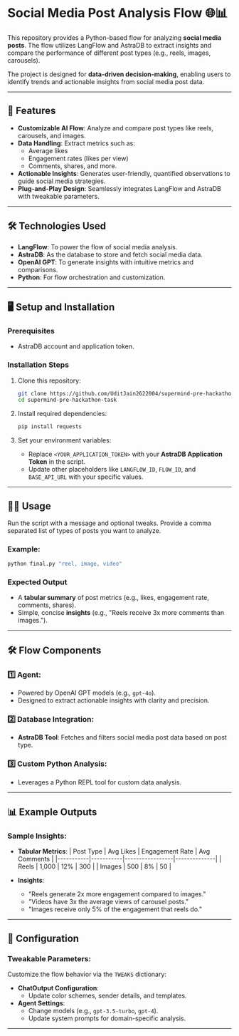 # Social Media Post Analysis Flow 🌐📊

This repository provides a Python-based flow for analyzing **social media posts**. The flow utilizes LangFlow and AstraDB to extract insights and compare the performance of different post types (e.g., reels, images, carousels).

The project is designed for **data-driven decision-making**, enabling users to identify trends and actionable insights from social media post data.

---

## 🚀 Features

- **Customizable AI Flow**: Analyze and compare post types like reels, carousels, and images.
- **Data Handling**: Extract metrics such as:
  - Average likes
  - Engagement rates (likes per view)
  - Comments, shares, and more.
- **Actionable Insights**: Generates user-friendly, quantified observations to guide social media strategies.
- **Plug-and-Play Design**: Seamlessly integrates LangFlow and AstraDB with tweakable parameters.

---

## 🛠️ Technologies Used

- **LangFlow**: To power the flow of social media analysis.
- **AstraDB**: As the database to store and fetch social media data.
- **OpenAI GPT**: To generate insights with intuitive metrics and comparisons.
- **Python**: For flow orchestration and customization.

---

## 🖥️ Setup and Installation

### Prerequisites

- AstraDB account and application token.

### Installation Steps

1. Clone this repository:

   ```bash
   git clone https://github.com/UditJain2622004/supermind-pre-hackathon-task.git
   cd supermind-pre-hackathon-task
   ```

2. Install required dependencies:

   ```bash
   pip install requests
   ```

3. Set your environment variables:
   - Replace `<YOUR_APPLICATION_TOKEN>` with your **AstraDB Application Token** in the script.
   - Update other placeholders like `LANGFLOW_ID`, `FLOW_ID`, and `BASE_API_URL` with your specific values.

---

## 🧑‍💻 Usage

Run the script with a message and optional tweaks. Provide a comma separated list of types of posts you want to analyze.

### Example:

```bash
python final.py "reel, image, video"
```

### Expected Output

- A **tabular summary** of post metrics (e.g., likes, engagement rate, comments, shares).
- Simple, concise **insights** (e.g., "Reels receive 3x more comments than images.").

---

## 🛠 Flow Components

### 1️⃣ **Agent**:

- Powered by OpenAI GPT models (e.g., `gpt-4o`).
- Designed to extract actionable insights with clarity and precision.

### 2️⃣ **Database Integration**:

- **AstraDB Tool**: Fetches and filters social media post data based on post type.

### 3️⃣ **Custom Python Analysis**:

- Leverages a Python REPL tool for custom data analysis.

---

## 📊 Example Outputs

### Sample Insights:

- **Tabular Metrics**:
  | Post Type | Avg Likes | Engagement Rate | Avg Comments |
  |-----------|-----------|-----------------|--------------|
  | Reels | 1,000 | 12% | 300 |
  | Images | 500 | 8% | 50 |

- **Insights**:
  - "Reels generate 2x more engagement compared to images."
  - "Videos have 3x the average views of carousel posts."
  - "Images receive only 5% of the engagement that reels do."

---

## 🔧 Configuration

### Tweakable Parameters:

Customize the flow behavior via the `TWEAKS` dictionary:

- **ChatOutput Configuration**:
  - Update color schemes, sender details, and templates.
- **Agent Settings**:
  - Change models (e.g., `gpt-3.5-turbo`, `gpt-4`).
  - Update system prompts for domain-specific analysis.

---
